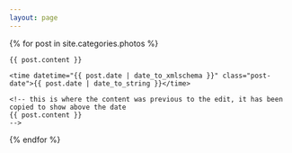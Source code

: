 ```yaml
---
layout: page
---
```


{% for post in site.categories.photos %}

  <article class="post">
    <!-- Changed this to H4 from H1 -->
    <!-- <h4 class="post-title" align="center">
      <a href="{{ site.baseurl }}{{ post.url }}">
        {{ post.title }} 
      </a>
    </h4> -->

    {{ post.content }}
    
    <time datetime="{{ post.date | date_to_xmlschema }}" class="post-date">{{ post.date | date_to_string }}</time>

    <!-- this is where the content was previous to the edit, it has been copied to show above the date
    {{ post.content }}
    -->
    
  </article>

{% endfor %}
